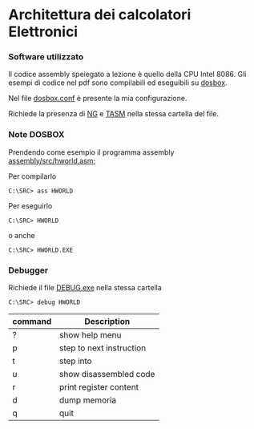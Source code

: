 # Architettura dei calcolatori Elettronici

### Software utilizzato
Il codice assembly speiegato a lezione è quello della CPU Intel 8086. Gli esempi di codice nel pdf sono compilabili ed eseguibili su [dosbox](https://www.dosbox.com/).

Nel file [dosbox.conf](./assembly/dosbox.conf) è presente la mia configurazione.

Richiede la presenza di [NG](https://elly.dia.unipr.it/2019/pluginfile.php/22353/mod_page/content/5/Ng.zip) e [TASM](https://elly.dia.unipr.it/2019/pluginfile.php/22353/mod_page/content/5/tasm.zip) nella stessa cartella del file.

### Note DOSBOX
Prendendo come esempio il programma assembly [assembly/src/hworld.asm](assembly/src/hworld.asm);


Per compilarlo
```
C:\SRC> ass HWORLD
```

Per eseguirlo
```
C:\SRC> HWORLD
```
o anche
```
C:\SRC> HWORLD.EXE
```

### Debugger
Richiede il file [DEBUG.exe](https://elly.dia.unipr.it/2019/pluginfile.php/22353/mod_page/content/5/DEBUG.EXE) nella stessa cartella
```
C:\SRC> debug HWORLD
```

| command | Description|
|---|---|
| ? | show help menu|
| p | step to next instruction |
| t | step into |
| u | show disassembled code |
| r | print register content |
| d | dump memoria |
| q | quit |


